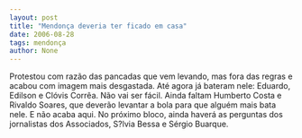 ```yaml
---
layout: post
title: "Mendonça deveria ter ficado em casa"
date: 2006-08-28
tags: mendonça
author: None
---
```

Protestou com razão das pancadas que vem levando, mas fora das regras e acabou com imagem mais desgastada.
Até agora já bateram nele: Eduardo, Edilson e Clóvis Corrêa. Não vai ser fácil. Ainda faltam Humberto Costa e Rivaldo Soares, que deverão levantar a bola para que alguém mais bata nele.
E não acaba aqui. No próximo bloco, ainda haverá as perguntas dos jornalistas dos Associados, S?lvia Bessa e Sérgio Buarque. 